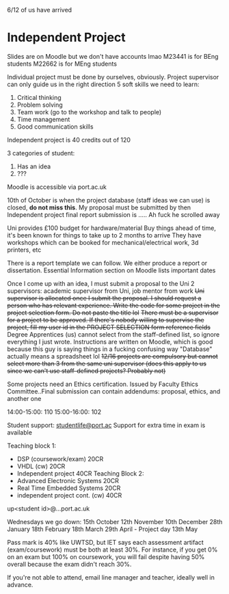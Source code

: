 6/12 of us have arrived

# Independent Project
Slides are on Moodle but we don't have accounts lmao
M23441 is for BEng students
 M22662 is for MEng students

Individual project must be done by ourselves, obviously. Project supervisor can only guide us in the right direction
5 soft skills we need to learn:
1. Critical thinking
2. Problem solving
3. Team work (go to the workshop and talk to people)
4. Time management
5. Good communication skills

Independent project is 40 credits out of 120

3 categories of student:
1. Has an idea 
2. ???

Moodle is accessible via port.ac.uk

10th of October is when the project database (staff ideas we can use) is closed, **do not miss this**. My proposal must be submitted by then
Independent project final report submission is ..... Ah fuck he scrolled away

Uni provides £100 budget for hardware/material
Buy things ahead of time, it's been known for things to take up to 2 months to arrive
They have workshops which can be booked for mechanical/electrical work, 3d printers, etc

There is a report template we can follow. We either produce a report or dissertation.
Essential Information section on Moodle lists important dates

Once I come up with an idea, I must submit a proposal to the Uni
2 supervisors: academic supervisor from Uni, job mentor from work
~~Uni supervisor is allocated once I submit the proposal. I should request a person who has relevant experience. Write the code for some project in the project selection form. Do not paste the title lol~~
~~There must be a supervisor for a project to be approved. If there's nobody willing to supervise the project, fill my user id in the PROJECT SELECTION form reference fields~~
Degree Apprentices (us) cannot select from the staff-defined list, so ignore everything I just wrote.
Instructions are written on Moodle, which is good because this guy is saying things in a fucking confusing way
"Database" actually means a spreadsheet lol
~~12/16 projects are compulsory but cannot select more than 3 from the same uni supervisor (does this apply to us since we can't use staff-defined projects? Probably not)~~

Some projects need an Ethics certification. Issued by Faculty Ethics Committee..Final submission can contain addendums: proposal, ethics, and another one

14:00-15:00: 110
15:00-16:00: 102

Student support: studentlife@port.ac
Support for extra time in exam is available

Teaching block 1:
- DSP (coursework/exam) 20CR
- VHDL (cw) 20CR
- Independent project 40CR
Teaching Block 2:
- Advanced Electronic Systems 20CR
- Real Time Embedded Systems 20CR
- independent project cont. (cw) 40CR

up\<student id>@...port.ac.uk

Wednesdays we go down:
15th October 
12th November 
10th December
28th January 
18th February 
18th March
29th April - Project day
13th May

Pass mark is 40% like UWTSD, but IET says each assessment artifact (exam/coursework) must be both at least 30%. For instance, if you get 0% on an exam but 100% on coursework, you will fail despite having 50% overall because the exam didn't reach 30%.

If you're not able to attend, email line manager and teacher, ideally well in advance.

